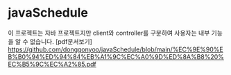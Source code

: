 # javaSchedule
<image-card alt="프로젝트 헤더" src="https://github.com/donggonyoo/javaSchedule/blob/main/%EC%8A%A4%ED%81%AC%EB%A6%B0%EC%83%B7%202025-06-01%20190931.png" width="600"></image-card>

이 프로젝트는 자바 프로젝트지만 client와 controller를 구분하여 사용자는 내부 기능을 알 수 없습니다.
[pdf문서보기]
https://github.com/donggonyoo/javaSchedule/blob/main/%EC%9E%90%EB%B0%94%ED%94%84%EB%A1%9C%EC%A0%9D%ED%8A%B8%20%EC%B5%9C%EC%A2%85.pdf
